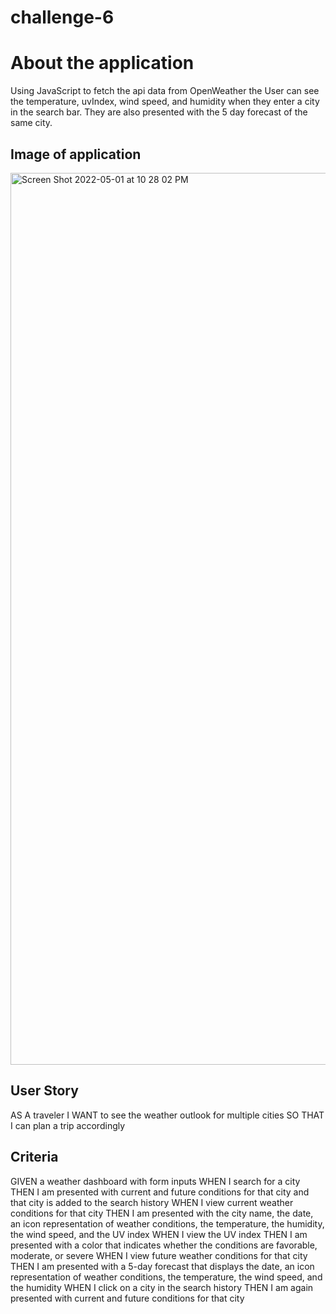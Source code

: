# challenge-6

# About the application
Using JavaScript to fetch the api data from OpenWeather the User can see the temperature, uvIndex, wind speed, and humidity when they enter a city in the search bar. They are
also presented with the 5 day forecast of the same city. 

## Image of application
<img width="1427" alt="Screen Shot 2022-05-01 at 10 28 02 PM" src="https://user-images.githubusercontent.com/94779524/166177384-ef6933fc-e776-485c-ba03-68618013cd69.png">

## User Story

AS A traveler
I WANT to see the weather outlook for multiple cities
SO THAT I can plan a trip accordingly

## Criteria
GIVEN a weather dashboard with form inputs
WHEN I search for a city
THEN I am presented with current and future conditions for that city and that city is added to the search history
WHEN I view current weather conditions for that city
THEN I am presented with the city name, the date, an icon representation of weather conditions, the temperature, the humidity, the wind speed, and the UV index
WHEN I view the UV index
THEN I am presented with a color that indicates whether the conditions are favorable, moderate, or severe
WHEN I view future weather conditions for that city
THEN I am presented with a 5-day forecast that displays the date, an icon representation of weather conditions, the temperature, the wind speed, and the humidity
WHEN I click on a city in the search history
THEN I am again presented with current and future conditions for that city


